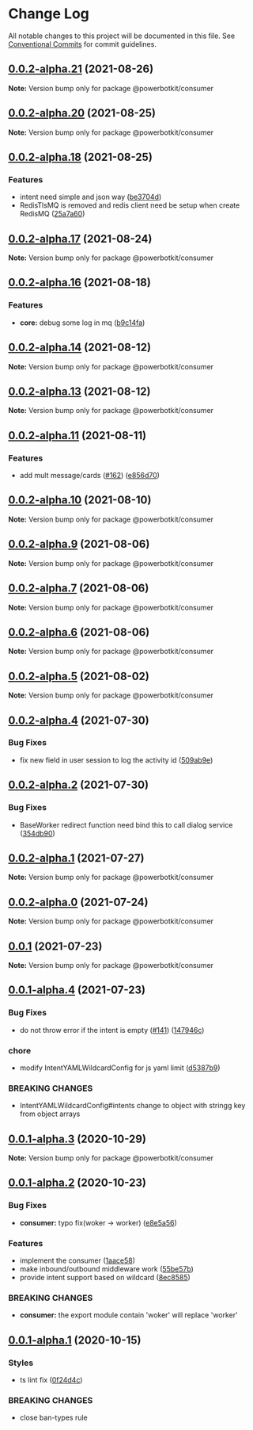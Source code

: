 # Change Log

All notable changes to this project will be documented in this file.
See [Conventional Commits](https://conventionalcommits.org) for commit guidelines.

## [0.0.2-alpha.21](https://github.com/PowerBotKit/powerbot/compare/v0.0.2-alpha.20...v0.0.2-alpha.21) (2021-08-26)

**Note:** Version bump only for package @powerbotkit/consumer





## [0.0.2-alpha.20](https://github.com/PowerBotKit/powerbot/compare/v0.0.2-alpha.19...v0.0.2-alpha.20) (2021-08-25)

**Note:** Version bump only for package @powerbotkit/consumer





## [0.0.2-alpha.18](https://github.com/PowerBotKit/powerbot/compare/v0.0.2-alpha.17...v0.0.2-alpha.18) (2021-08-25)


### Features

* intent need simple and json way ([be3704d](https://github.com/PowerBotKit/powerbot/commit/be3704d1a41b5a5e5e87ecb66c0301f731e956ce))
* RedisTlsMQ is removed and redis client need be setup  when create RedisMQ ([25a7a60](https://github.com/PowerBotKit/powerbot/commit/25a7a60efff31c236535d07c1769ebaa09a88932))





## [0.0.2-alpha.17](https://github.com/PowerBotKit/powerbot/compare/v0.0.2-alpha.16...v0.0.2-alpha.17) (2021-08-24)

**Note:** Version bump only for package @powerbotkit/consumer





## [0.0.2-alpha.16](https://github.com/PowerBotKit/powerbot/compare/v0.0.2-alpha.15...v0.0.2-alpha.16) (2021-08-18)


### Features

* **core:** debug some log in mq ([b9c14fa](https://github.com/PowerBotKit/powerbot/commit/b9c14fa9ff6ae66fefebf82770d9bbb2af1b977a))





## [0.0.2-alpha.14](https://github.com/PowerBotKit/powerbot/compare/v0.0.2-alpha.13...v0.0.2-alpha.14) (2021-08-12)

**Note:** Version bump only for package @powerbotkit/consumer





## [0.0.2-alpha.13](https://github.com/PowerBotKit/powerbot/compare/v0.0.2-alpha.12...v0.0.2-alpha.13) (2021-08-12)

**Note:** Version bump only for package @powerbotkit/consumer





## [0.0.2-alpha.11](https://github.com/PowerBotKit/powerbot/compare/v0.0.2-alpha.10...v0.0.2-alpha.11) (2021-08-11)


### Features

* add mult message/cards ([#162](https://github.com/PowerBotKit/powerbot/issues/162)) ([e856d70](https://github.com/PowerBotKit/powerbot/commit/e856d70f7477677a2e788e0210391a10205b4428))





## [0.0.2-alpha.10](https://github.com/PowerBotKit/powerbot/compare/v0.0.2-alpha.9...v0.0.2-alpha.10) (2021-08-10)

**Note:** Version bump only for package @powerbotkit/consumer





## [0.0.2-alpha.9](https://github.com/PowerBotKit/powerbot/compare/v0.0.2-alpha.8...v0.0.2-alpha.9) (2021-08-06)

**Note:** Version bump only for package @powerbotkit/consumer





## [0.0.2-alpha.7](https://github.com/PowerBotKit/powerbot/compare/v0.0.2-alpha.6...v0.0.2-alpha.7) (2021-08-06)

**Note:** Version bump only for package @powerbotkit/consumer





## [0.0.2-alpha.6](https://github.com/PowerBotKit/powerbot/compare/v0.0.2-alpha.5...v0.0.2-alpha.6) (2021-08-06)

**Note:** Version bump only for package @powerbotkit/consumer





## [0.0.2-alpha.5](https://github.com/PowerBotKit/powerbot/compare/v0.0.2-alpha.4...v0.0.2-alpha.5) (2021-08-02)

**Note:** Version bump only for package @powerbotkit/consumer





## [0.0.2-alpha.4](https://github.com/PowerBotKit/powerbot/compare/v0.0.2-alpha.3...v0.0.2-alpha.4) (2021-07-30)


### Bug Fixes

* fix new field in user session to log the activity id ([509ab9e](https://github.com/PowerBotKit/powerbot/commit/509ab9e39369d3457c6b665bab7929fe0346b516))






## [0.0.2-alpha.2](https://github.com/PowerBotKit/powerbot/compare/v0.0.2-alpha.1...v0.0.2-alpha.2) (2021-07-30)


### Bug Fixes

* BaseWorker redirect function need bind this to call dialog service ([354db90](https://github.com/PowerBotKit/powerbot/commit/354db909318c3ae43e2f195eeaea5ec10e554b61))





## [0.0.2-alpha.1](https://github.com/PowerBotKit/powerbot/compare/v0.0.2-alpha.0...v0.0.2-alpha.1) (2021-07-27)

**Note:** Version bump only for package @powerbotkit/consumer





## [0.0.2-alpha.0](https://github.com/PowerBotKit/powerbot/compare/v0.0.1...v0.0.2-alpha.0) (2021-07-24)

**Note:** Version bump only for package @powerbotkit/consumer






## [0.0.1](https://github.com/PowerBotKit/powerbot/compare/v0.0.1-alpha.4...v0.0.1) (2021-07-23)

**Note:** Version bump only for package @powerbotkit/consumer





## [0.0.1-alpha.4](https://github.com/PowerBotKit/powerbot/compare/v0.0.1-alpha.3...v0.0.1-alpha.4) (2021-07-23)


### Bug Fixes

*  do not throw error if the intent is empty ([#141](https://github.com/PowerBotKit/powerbot/issues/141)) ([147946c](https://github.com/PowerBotKit/powerbot/commit/147946c61471679dbace7b15624d5226487315af))


### chore

* modify IntentYAMLWildcardConfig for js yaml limit ([d5387b9](https://github.com/PowerBotKit/powerbot/commit/d5387b94ec2222d9f03bdf9fd3d3d7f5f288b266))


### BREAKING CHANGES

* IntentYAMLWildcardConfig#intents change to object with
stringg key from object arrays





## [0.0.1-alpha.3](https://github.com/PowerBotKit/powerbot/compare/v0.0.1-alpha.2...v0.0.1-alpha.3) (2020-10-29)

**Note:** Version bump only for package @powerbotkit/consumer





## [0.0.1-alpha.2](https://github.com/PowerBotKit/powerbot/compare/v0.0.1-alpha.1...v0.0.1-alpha.2) (2020-10-23)


### Bug Fixes

* **consumer:** typo fix(woker -> worker) ([e8e5a56](https://github.com/PowerBotKit/powerbot/commit/e8e5a56ee3ad5ebe96ba2f2dfea41aca85d8da46))


### Features

* implement the consumer ([1aace58](https://github.com/PowerBotKit/powerbot/commit/1aace58cb616501a7d86ad866ba26dd56b802182))
* make inbound/outbound middleware work ([55be57b](https://github.com/PowerBotKit/powerbot/commit/55be57b8bb82b64d82514cf7967baaea2dfdf7f1))
* provide intent support based on wildcard ([8ec8585](https://github.com/PowerBotKit/powerbot/commit/8ec858518b3225b1a4ef07e87fc40e1b9954c55f))


### BREAKING CHANGES

* **consumer:** the export module contain 'woker' will replace 'worker'





## [0.0.1-alpha.1](https://github.com/PowerBotKit/powerbot/compare/v0.0.1-alpha.0...v0.0.1-alpha.1) (2020-10-15)


### Styles

* ts lint fix ([0f24d4c](https://github.com/PowerBotKit/powerbot/commit/0f24d4c0a1c5af12e33445291a1c51e64893e8bd))


### BREAKING CHANGES

* close ban-types rule
